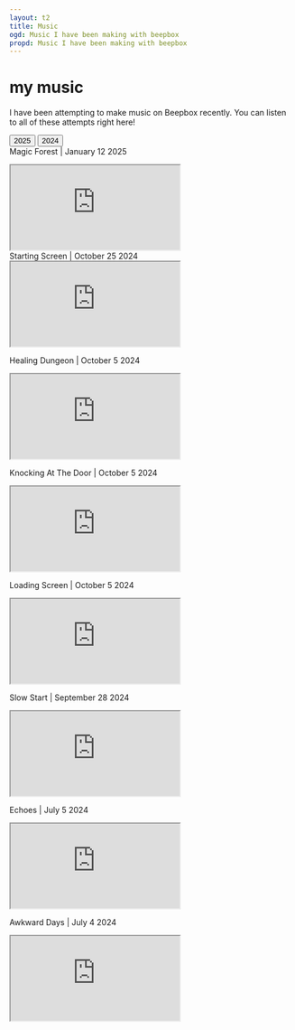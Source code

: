 ```yaml
---
layout: t2
title: Music
ogd: Music I have been making with beepbox
propd: Music I have been making with beepbox
---
```


# my music

I have been attempting to make music on Beepbox recently. You can listen to all of these attempts right here!
    <div class="tab">
        <button class="tablinks" onclick="openCity(event, '2025')" id="defaultOpen">
        2025
       </button>
        <button class="tablinks" onclick="openCity(event, '2024')">
        2024
       </button>    </div>
                <div id="2025" class="tabcontent">
Magic Forest | January 12 2025
<iframe class="music" src="https://jummb.us/player/#song=j6N0eMagic%20Forestn410s0k0l00e0ft1Ua7g0fj07r1O_U0000000000i0o4323T7v0Ou20f051562jb0s22nb2l300q0x020p414000ld080H_SRJ5JIBxAAAAkh8IcE3c0c01c16c16T7v0Ju20f051562jb0s22nb2l300q0x020p414000ld080H_SRJ5JIBxAAAAkh8IcE3c0c01c16c16T0v0Ou98f010i700q8327ad4a0w5h2E0c0T7v0Ou23f010q400q01ad080H_RRtrAyAAAsArrh3IaE0c0T4v0Ouf0f0000q01az6666ji8k8k3jSBKSJJAArriiiiii07JCABrzrrrrrrr00YrkqHrsrrrrjr005zrAqzrjzrrqr1jRjrqGGrrzsrsA099ijrABJJJIAzrrtirqrqjqixzsrAjrqjiqaqqysttAJqjikikrizrHtBJJAzArzrIsRCITKSS099ijrAJS____Qg99habbCAYrDzh00E0c0b004i8P8x40000h4h4h4g0000000000000i4x8i4x8i0icN944zci4wp22YFAu8Q0MOf0wAqp7FkcCAhVaBBQyf9AupEhYKFV6V7AqmjAhV6xBH4unFpex7O2xBpAujEVap7AaeiEhVaxAXAo9uChWhBQ3bE6ng8M01jdvbF2NhQl6Bh0FBUgladuziEQJ5hEQGdaziQB5FBUC1r2puaccL5rVbrmJraqiFBaTLBdBn9rmJaGp7AoE0"></iframe>
                </div>
                <div id="2024" class="tabcontent">
Starting Screen | October 25 2024 <br>
<iframe class="music" src="https://www.beepbox.co/player/#song=9n41s5k0l00e0bt2ma7g0fj07r1i0o4323T5v1u42f0qwx10l511d03H_RBHBziiii9998h0E1b7T5v1u50f0qwx10p511d08H-JJAArrqiih999h0E1b6T1v1u36f0qwx10n511d08A0F0B0Q06e0Pb330E3bi617626T5v1ua1f62ge2ec2f02j01960meq83432d38HT-Iqijriiiih99h0E0T3v3ugef0q0x10l51d08S9aiiqjriHSDSSKIE1bab4h8Qd5hj00004x8Qd3g0000i4zgQd000000i4x8i000h4h4h4h4000p235FEYkhOh7mnRBZh7mhRAug4tp7mhR4tp714tx7mhWN7ihQAttx7ohQAtpvH4th7khR4tN7knSmlieGEzI8XryeAzHJI8Xxjq-4wGEfiHFAtaGCLkGFH2CzN1vjknRi9v9MxvlE5ZlpvrmnRR5YDH5ZtxvpmnRSBZmMnSl5ZBpvngnSxjtfHE70agaqYUnM1vinQBU0"></iframe>

Healing Dungeon | October 5 2024
<iframe class="music" src="https://www.beepbox.co/player/#song=9n31s5k0l00e0ft2ma7g0jj07r1i0o432T1v1u30f0qwx10r511d08A9F4B0Q19e4Pb631E3b7626637T7v1u23f10q4q011d08H_RRtrAyAAAsArrh3IaE0T1v1u40f0qwx10r511d08A4F2B6Q0068Pf624E2b676T3v5ugef0q0x10l51d08S9aiiqjriHSDSSKIE1bab4x8j4N8i4Nc0018j4xci4N8j000h4h4h4h4h4g004h4h4h4h4h4000p21sBWqfaH2-AzAyeEzA2eAzBZh78At97mhRAt97ihWh7nihRkAttth7mhRAoarnRRQzlFlllpdlnm2CRZl0id82CRN1vji0"></iframe>

Knocking At The Door | October 5 2024
<iframe class="music" src="https://www.beepbox.co/player/#song=9n31s0k0l00e0bt2ma7g0fj07r1i0o432T1v1u16f0q00d03A0F0B0Q0000Pff00E1617T1v1u18f0q00d23A0F0B0Q0000Pf600E1617T1v1u25f0q0w10v3d08A5F4B0Q000dPc696E2b8638T3v1ugaf0qwx10i611d08SarABJSSSSSRJIAzE1b6b4ygPgy4P000icx8O4z80018O4z8icw004i4i4i4i000p22dFEYFiJ97c1724tV7ihR4tx7LlnRS4tlBBtx7mhR4uBnplpohSm4tdx7onWlltdh7nihRkR4ttp65dHUWKCL996CHmFGF1pJv33lVk7nuP4zBSlTGNlJtSo2nFHN2OCALJbVvjljinTBU0"></iframe>

Loading Screen | October 5 2024
<iframe class="music" src="https://www.beepbox.co/player/#song=9n31s7k0l00e09t22a7g0fj07r1i0o432T7v1u20f51562jb0s22nb2l3q0x20p41402d08H_SRJ5JIBxAAAAkh8IcE3c01c16c16T7v1u20f51562jb0s22nb2l3q0x20p41402d08H_SRJ5JIBxAAAAkh8IcE3c01c16c16T7v1u20f51562jb0s22nb2l3q0x20p41402d08H_SRJ5JIBxAAAAkh8IcE3c01c16c16T2v1u15f10w4qw02d03w0E0b4icN4zc0000i8P4ycM00014h000000004x8i4x80000p21xFEY8hO5170S4ttlh7ihR4uMhQAtddh7npnjpjohWkAhQRlAth7prnmhRR0FJvlnMdmB0llqBlto02CL8kQRQRkRqldRdldl80"></iframe>

Slow Start | September 28 2024
<iframe class="music" src="https://www.beepbox.co/player/#song=9n31s5k0l00e0at2ma7g0fj07r1i0o432T1v1uc4f0q8111d23A0F4B4Q5000Pff00E0T5v2ua1f62ge2ec2f02j01960meq83432d38HT-Iqijriiiih99h0E0T7v1u26f21842uaq011d07H_-CSQBKRKRJJJJh0IbE0T3v5ugef0q0x10l51d08S9aiiqjriHSDSSKIE1bab4x8jhkl0000i4x0i4x00018O44djg00000000000000p228FE-xHMxv8CL0B-EqZpvkqZpvGidtdlBBdltBdltBeEhIQvnAqqfEzOG8YwzOxieKOf88Z0zOu8Xc8YMzPc8Xc8WF8YIz5dQeGjtrEWm00kT7V8bX2_ibU4LR2-ALR2-QLQy-EL00"></iframe>

Echoes | July 5 2024
<iframe class="music" src="https://www.beepbox.co/player/#song=9n31s3k0l00e0ct2ma7g0fj07r1i0o432T7v1u23f10q4q011d08H_RRtrAyAAAsArrh3IaE0T5v1ua1f62ge2ec2f02j01960meq83432d38HT-Iqijriiiih99h0E0T1v1u27f0q0w10x4d03A0F2B6Q4190Pf640E2b777T3v3ugef0q0x10l51d08S9aiiqjriHSDSSKIE1bab018i43gQc00000018Qd0014h8y0000004h4h4h4h000p223Aqqfa2ejIAWqyeAzG8Wi-hQMtV7ohS4tx7uhR5-FjihRit97mhQAthBOeAzGH8WOeAzFH8WOY9NWrbZFF8YCwWGF8zM2KIzGFQbaWyeAarnRQ7jvElRl0kSm82eQzF8Wic0"></iframe>

Awkward Days | July 4 2024
<iframe class="music" src="https://www.beepbox.co/player/#song=9n31s0k0l00e07t2ma7g0fj07r1i0o432T1v1u83f0q8z10q5231d03AbF6B2Q0572P9995E2b273T1v3ucaf0q0x10r71d23A1F0B9Q2030Pef20E3b96287gT1v5u62f0qwx10s811d08A0F0B0Q00adPfe39E4b761862863bT2v4u15f10w4qw02d03w0E0b4i4icM00000h4h000000014h400000004h8x4g00000p216FH-1v1BYGnMpvFllBZtt9vE4t97mhRAsCnw002CFe2S2QyM0JMJoJhyWhjmkRyRBdhjma0"></iframe>
</div>
